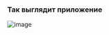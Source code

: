### Так выглядит приложение

![image](https://github.com/Alexey-Postnov888/Math-expression/assets/134607459/67857711-bdf6-4fef-a3b1-c7aa2b70ff32)
